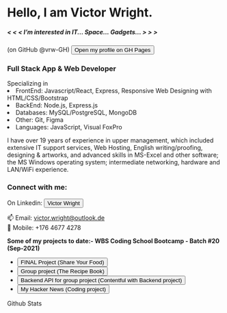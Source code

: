 # Hello, I am Victor Wright.
<h5>< < < I’m interested in IT... Space... Gadgets... > > ></h5>
(on GitHub @vrw-GH) <a href="https://vrw-gh.github.io/Victor-Wright-Profile/" target="_blank">
    <button>Open my profile on GH Pages</button>
</a>

<h3>Full Stack App & Web Developer </h3>
Specializing in  
    <li>FrontEnd: Javascript/React, Express, Responsive Web Designing with HTML/CSS/Bootstrap </li>
    <li>BackEnd: Node.js, Express.js</li>
    <li>Databases: MySQL/PostgreSQL, MongoDB</li>
    <li>Other: Git, Figma</li>
    <li>Languages: JavaScript, Visual FoxPro</li>
    
I have over 19 years of experience in upper management, which included extensive IT support services, Web Hosting, English writing/proofing, designing & artworks, and advanced skills in MS-Excel and other software; the MS Windows operating system; intermediate networking, hardware and LAN/WiFi experience.

<h3>Connect with me:</h3>
On Linkedin: <a href="https://www.linkedin.com/in/victor-wright-4a171427/" target="_blank">
    <button>Victor Wright</button>
</a>

📫 Email: victor.wright@outlook.de
<br/>
📲 Mobile: +176 4677 4278


<strong> Some of my projects to date:-
WBS Coding School Bootcamp - Batch #20 (Sep-2021)</strong>
<ul>
<li><a href="https://" target="_blank">
    <button>FINAL Project (Share Your Food)</button>
</a></li>
<li><a href="https://vigilant-turing-554418.netlify.app/" target="_blank">
    <button>Group project (The Recipe Book)</button>
</a></li>
<li><a href="https://avc-food-blog.herokuapp.com/" target="_blank">
    <button>Backend API for group project (Contentful with Backend project)</button>
</a></li>
<li><a href="https://condescending-wilson-ebe840.netlify.app/" target="_blank">
    <button>My Hacker News (Coding project)</button>
</a></li>
</ul>


<!---
vrw-GH/vrw-GH is a ✨ special ✨ repository because its `README.md` (this file) appears on your GitHub profile.
You can click the Preview link to take a look at your changes.
--->

Github Stats
